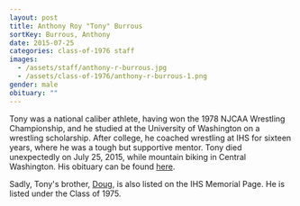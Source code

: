 ```yaml
---
layout: post
title: Anthony Roy "Tony" Burrous
sortKey: Burrous, Anthony
date: 2015-07-25
categories: class-of-1976 staff
images:
  - /assets/staff/anthony-r-burrous.jpg
  - /assets/class-of-1976/anthony-r-burrous-1.png
gender: male
obituary: ""
---
```

Tony was a national caliber athlete, having won the 1978 NJCAA Wrestling Championship, and he studied at the University of Washington on a wrestling scholarship. After college, he coached wrestling at IHS for sixteen years, where he was a tough but supportive mentor. Tony died unexpectedly on July 25, 2015, while mountain biking in Central Washington. His obituary can be found [here](https://www.legacy.com/obituaries/seattletimes/obituary.aspx?n=anthony-roy-burrous&pid=175423415&fhid=7266). 

Sadly, Tony's brother, [Doug](https://ihsmemorial.org/class-of-1975/homer-douglas-burrows/), is also listed on the IHS Memorial Page. He is listed under the Class of 1975.